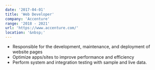 ```yaml
---
date: '2017-04-01'
title: 'Web Developer'
company: 'Accenture'
range: '2018 - 2021'
url: 'https://www.accenture.com/'
location: '&nbsp;'
---
```


- Responsible for the development, maintenance, and deployment of website pages
- Optimize apps/sites to improve performance and efficiency
- Perform system and integration testing with sample and live data.
